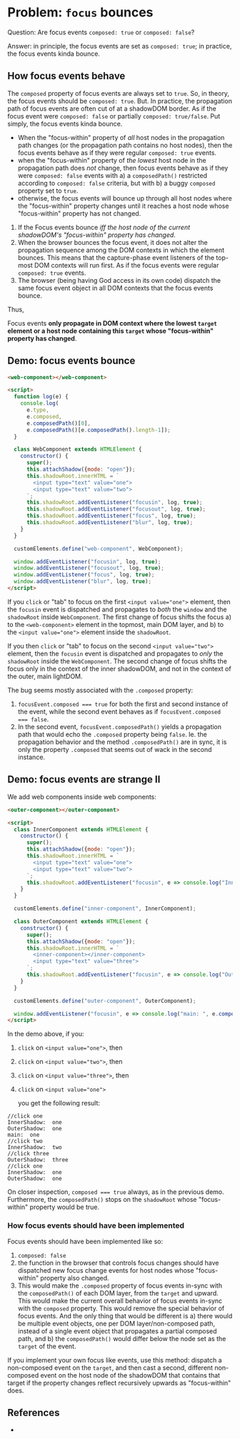 # Problem: `focus` bounces

Question: Are focus events `composed: true` or `composed: false`? 

Answer: in principle, the focus events are set as `composed: true`; in practice, the focus events kinda bounce.

## How focus events behave

The `composed` property of focus events are always set to `true`. So, in theory, the focus events should be `composed: true`. But. In practice, the propagation path of focus events are often cut of at a shadowDOM border. As if the focus event were `composed: false` or partially `composed: true/false`. Put simply, the focus events kinda bounce.


 * When the "focus-within" property of *all* host nodes in the propagation path changes (or the propagation path contains no host nodes), then the focus events behave as if they were regular `composed: true` events.
 * when the "focus-within" property of *the lowest* host node in the propagation path does *not* change, then focus events behave as if they were `composed: false` events with a) a `composedPath()` restricted according to `composed: false` criteria, but with b) a buggy `composed` property set to `true`.
 * otherwise, the focus events will bounce up through all host nodes where the "focus-within" property changes until it reaches a host node whose "focus-within" property has not changed.


1. If the 
Focus events bounce *iff the host node of the current shadowDOM's "focus-within" property has changed*. 
2. When the browser bounces the focus event, it does not alter the propagation sequence among the DOM contexts in which the element bounces. This means that the capture-phase event listeners of the top-most DOM contexts will run first. As if the focus events were regular `composed: true` events.
3. The browser (being having God access in its own code) dispatch the same focus event object in all DOM contexts that the focus events bounce.

Thus,
 
Focus events **only propagate in DOM context where the lowest `target` element or a host node containing this `target` whose "focus-within" property has changed**. 

## Demo: focus events bounce

```html
<web-component></web-component>

<script>
  function log(e) {
    console.log(
      e.type, 
      e.composed,
      e.composedPath()[0],
      e.composedPath()[e.composedPath().length-1]);
  }

  class WebComponent extends HTMLElement {
    constructor() {
      super();
      this.attachShadow({mode: "open"});
      this.shadowRoot.innerHTML = `
        <input type="text" value="one">
        <input type="text" value="two">
      `;
      this.shadowRoot.addEventListener("focusin", log, true);
      this.shadowRoot.addEventListener("focusout", log, true);
      this.shadowRoot.addEventListener("focus", log, true);
      this.shadowRoot.addEventListener("blur", log, true);
    }
  }

  customElements.define("web-component", WebComponent);

  window.addEventListener("focusin", log, true);
  window.addEventListener("focusout", log, true);
  window.addEventListener("focus", log, true);
  window.addEventListener("blur", log, true);
</script>
```

If you `click` or "tab" to focus on the first `<input value="one">` element, then the `focusin` event is dispatched and propagates to *both* the `window` and the `shadowRoot` inside `WebComponent`. The first change of focus shifts the focus a) to the `<web-component>` element in the topmost, main DOM layer, and b) to the `<input value="one">` element inside the `shadowRoot`.

If you then `click` or "tab" to focus on the second `<input value="two">` element, then the `focusin` event is dispatched and propagates to *only* the `shadowRoot` inside the `WebComponent`. The second change of focus shifts the focus only in the context of the inner shadowDOM, and not in the context of the outer, main lightDOM.

The bug seems mostly associated with the `.composed` property:
1. `focusEvent.composed === true` for both the first and second instance of the event, while the second event behaves as if `focusEvent.composed === false`.
2. In the second event, `focusEvent.composedPath()` yields a propagation path that would echo the `.composed` property being `false`. Ie. the propagation behavior and the method `.composedPath()` are in sync, it is only the property `.composed` that seems out of wack in the second instance.          


## Demo: focus events are strange II

We add web components inside web components:

```html
<outer-component></outer-component>

<script>
  class InnerComponent extends HTMLElement {
    constructor() {
      super();
      this.attachShadow({mode: "open"});
      this.shadowRoot.innerHTML = `
        <input type="text" value="one">
        <input type="text" value="two">
      `;
      this.shadowRoot.addEventListener("focusin", e => console.log("InnerShadow: ", e.composedPath()[0].value));
    }
  }

  customElements.define("inner-component", InnerComponent);

  class OuterComponent extends HTMLElement {
    constructor() {
      super();
      this.attachShadow({mode: "open"});
      this.shadowRoot.innerHTML = `
        <inner-component></inner-component>
        <input type="text" value="three">
      `;
      this.shadowRoot.addEventListener("focusin", e => console.log("OuterShadow: ", e.composedPath()[0].value));
    }
  }

  customElements.define("outer-component", OuterComponent);

  window.addEventListener("focusin", e => console.log("main: ", e.composedPath()[0].value));
</script>
```
In the demo above, if you:
1. `click` on `<input value="one">`, then
1. `click` on `<input value="two">`, then
1. `click` on `<input value="three">`, then
1. `click` on `<input value="one">`

   you get the following result:
   
```
//click one
InnerShadow:  one
OuterShadow:  one
main:  one
//click two
InnerShadow:  two
//click three
OuterShadow:  three
//click one
InnerShadow:  one
OuterShadow:  one
```

On closer inspection, `composed === true` always, as in the previous demo. Furthermore, the `composedPath()` stops on the `shadowRoot` whose "focus-within" property would be true.

### How focus events should have been implemented
 
Focus events should have been implemented like so:

1. `composed: false`
2. the function in the browser that controls focus changes should have dispatched new focus change events for host nodes whose "focus-within" property also changed.
3. This would make the `.composed` property of focus events in-sync with the `composedPath()` of each DOM layer, from the `target` and upward. This would make the current overall behavior of focus events in-sync with the `composed` property. This would remove the special behavior of focus events. And the only thing that would be different is a) there would be multiple event objects, one per DOM layer/non-composed path, instead of a single event object that propagates a partial composed path, and b) the `composedPath()` would differ below the node set as the `target` of the event.

If you implement your own focus like events, use this method: dispatch a non-composed event on the `target`, and then cast a second, different non-composed event on the host node of the shadowDOM that contains that target if the property changes reflect recursively upwards as "focus-within" does.  



## References

 * 